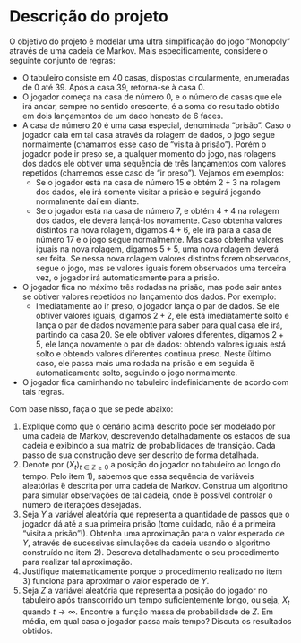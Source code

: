 # Descrição do projeto

O objetivo do projeto é modelar uma ultra simplificação do jogo “Monopoly” através de uma cadeia de Markov. Mais especificamente, considere o seguinte conjunto de regras:

- O tabuleiro consiste em $40$ casas, dispostas circularmente, enumeradas de $0$ até $39$. Após a casa $39$, retorna-se à casa $0$.
- O jogador começa na casa de número $0$, e o número de casas que ele irá andar, sempre no sentido crescente, é a soma do resultado obtido em dois lançamentos de um dado honesto de $6$ faces.
- A casa de número $20$ é uma casa especial, denominada “prisão”. Caso o jogador caia em tal casa através da rolagem de dados, o jogo segue normalmente (chamamos esse caso de “visita à prisão”). Porém o jogador pode ir preso se, a qualquer momento do jogo, nas rolagens dos dados ele obtiver uma sequência de três lançamentos com valores repetidos (chamemos esse caso de “ir preso”). Vejamos em exemplos:
    - Se o jogador está na casa de número $15$ e obtém $2 + 3$ na rolagem dos dados, ele irá somente visitar a prisão e seguirá jogando normalmente daí em diante.
    - Se o jogador está na casa de número $7$, e obtém $4 + 4$ na rolagem dos dados, ele deverá lançá-los novamente. Caso obtenha valores distintos na nova rolagem, digamos $4 + 6$, ele irá para a casa de número $17$ e o jogo segue normalmente. Mas caso obtenha valores iguais na nova rolagem, digamos $5 + 5$, uma nova rolagem deverá ser feita. Se nessa nova rolagem valores distintos forem observados, segue o jogo, mas se valores iguais forem observados uma terceira vez, o jogador irá automaticamente para a prisão.
- O jogador fica no máximo três rodadas na prisão, mas pode sair antes se obtiver valores repetidos no lançamento dos dados. Por exemplo:
    - Imediatamente ao ir preso, o jogador lança o par de dados. Se ele obtiver valores iguais, digamos $2 + 2$, ele está imediatamente solto e lança o par de dados novamente para saber para qual casa ele irá, partindo da casa $20$. Se ele obtiver valores diferentes, digamos $2 + 5$, ele lança novamente o par de dados: obtendo valores iguais está solto e obtendo valores diferentes continua preso. Neste ́último caso, ele passa mais uma rodada na prisão e em seguida ́é automaticamente solto, seguindo o jogo normalmente.
- O jogador fica caminhando no tabuleiro indefinidamente de acordo com tais regras.

Com base nisso, faça o que se pede abaixo:

1. Explique como que o cenário acima descrito pode ser modelado por uma cadeia de Markov, descrevendo detalhadamente os estados de sua cadeia e exibindo a sua matriz de probabilidades de transição. Cada passo de sua construção deve ser descrito de forma detalhada.
2. Denote por $(X_t)_{t \in \mathbb{Z} \ge 0}$  a posição do jogador no tabuleiro ao longo do tempo. Pelo item 1), sabemos que essa sequência de variáveis aleatórias ́é descrita por uma cadeia de Markov. Construa um algoritmo para simular observações de tal cadeia, onde ́é possível controlar o número de iterações desejadas.
3. Seja $Y$ a variável aleatória que representa a quantidade de passos que o jogador dá até a sua primeira prisão (tome cuidado, não é a primeira “visita a prisão”!). Obtenha uma aproximação para o valor esperado de $Y$, através de sucessivas simulações da cadeia usando o algoritmo construído no item 2). Descreva detalhadamente o seu procedimento para realizar tal aproximação.
4. Justifique matematicamente porque o procedimento realizado no item 3) funciona para aproximar o valor esperado de $Y$.
5. Seja $Z$ a variável aleatória que representa a posição do jogador no tabuleiro após transcorrido um tempo suficientemente longo, ou seja, $X_t$ quando $t\to\infty$. Encontre a função massa de probabilidade de $Z$. Em média, em qual casa o jogador passa mais tempo? Discuta os resultados obtidos.
